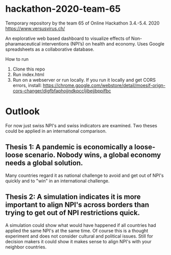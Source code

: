 # hackathon-2020-team-65
Temporary repository by the team 65 of Online Hackathon 3.4.-5.4. 2020 https://www.versusvirus.ch/

An explorative web based dashboard to visualize effects of Non-pharamaceutical interventions (NPI’s) on health and economy. Uses Google spreadsheets as a collaborative database.

How to run
1) Clone this repo 
2) Run index.html
3) Run on a webserver or run locally. If you run it locally and get CORS errors, install: https://chrome.google.com/webstore/detail/moesif-orign-cors-changer/digfbfaphojjndkpccljibejjbppifbc


# Outlook

For now just swiss NPI's and swiss indicators are examined. 
Two theses could be applied in an international comparison. 
## Thesis 1: A pandemic is economically a loose-loose scenario. Nobody wins, a global economy needs a global solution. 
Many countries regard it as national challenge to avoid and get out of NPI's quickly and to "win" in an international challenge. 

## Thesis 2: A simulation indicates it is more important to align NPI's across borders than trying to get out of NPI restrictions quick. 
A simulation could show what would have happened if all countries had applied the same NPI's at the same time. Of course this is a thought experiment and does not consider cultural and political issues. Still for decision makers it could show it makes sense to align NPI's with your neighbor countries. 
